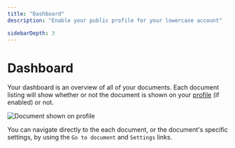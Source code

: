 ```yaml
---
title: "Dashboard"
description: "Enable your public profile for your lowercase account"

sidebarDepth: 3
---
```


# Dashboard

Your dashboard is an overview of all of your documents. Each document listing will show whether or not the document is shown on your [profile](/user/profile.html) (if enabled) or not.

![Document shown on profile](/shown-on-profile-doc.png)

You can navigate directly to the each document, or the document's specific settings, by using the `Go to document` and `Settings` links.

